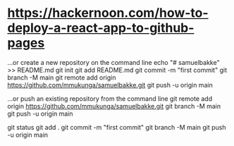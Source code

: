 # https://hackernoon.com/how-to-deploy-a-react-app-to-github-pages

…or create a new repository on the command line
echo "# samuelbakke" >> README.md
git init
git add README.md
git commit -m "first commit"
git branch -M main
git remote add origin https://github.com/mmukunga/samuelbakke.git
git push -u origin main

…or push an existing repository from the command line
git remote add origin https://github.com/mmukunga/samuelbakke.git
git branch -M main
git push -u origin main


git status
git add .
git commit -m "first commit"
git branch -M main
git push -u origin main

